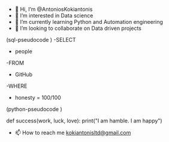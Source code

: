 - 👋 Hi, I’m @AntoniosKokiantonis
- 👀 I’m interested in Data science
- 🌱 I’m currently learning Python and Automation engineering
- 💞️ I’m looking to collaborate on Data driven projects

(sql-pseudocode )
-SELECT 

 - people

-FROM

 - GitHub
 
-WHERE

 - honesty = 100/100

(python-pseudocode )

def success(work, luck, love):
    print("I am hamble. I am happy")

- 📫 How to reach me kokiantonisltd@gmail.com

<!---
AntoniosKokiantonis/AntoniosKokiantonis is a ✨ special ✨ repository because its `README.md` (this file) appears on your GitHub profile.
You can click the Preview link to take a look at your changes.
--->
